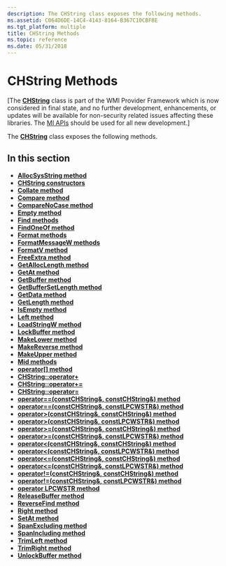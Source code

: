 ```yaml
---
description: The CHString class exposes the following methods.
ms.assetid: C064D6DE-14C4-4143-8164-B367C10CBF8E
ms.tgt_platform: multiple
title: CHString Methods
ms.topic: reference
ms.date: 05/31/2018
---
```


# CHString Methods

\[The [**CHString**](chstring.md) class is part of the WMI Provider Framework which is now considered in final state, and no further development, enhancements, or updates will be available for non-security related issues affecting these libraries. The [MI APIs](/previous-versions/windows/desktop/wmi_v2/windows-management-infrastructure) should be used for all new development.\]

The [**CHString**](chstring.md) class exposes the following methods.

## In this section

-   [**AllocSysString method**](/windows/desktop/api/ChString/nf-chstring-chstring-allocsysstring)
-   [**CHString constructors**](/windows/desktop/api/ChString/nf-chstring-chstring-chstring(constchstring_))
-   [**Collate method**](/windows/desktop/api/ChString/nf-chstring-chstring-collate)
-   [**Compare method**](/windows/desktop/api/ChString/nf-chstring-chstring-compare)
-   [**CompareNoCase method**](/windows/desktop/api/ChString/nf-chstring-chstring-comparenocase)
-   [**Empty method**](/windows/desktop/api/ChString/nf-chstring-chstring-empty)
-   [**Find methods**](/windows/win32/api/chstring/nf-chstring-chstring-find(wchar))
-   [**FindOneOf method**](/windows/desktop/api/ChString/nf-chstring-chstring-findoneof)
-   [**Format methods**](/windows/desktop/api/ChString/nf-chstring-chstring-format(uint_---))
-   [**FormatMessageW methods**](/windows/desktop/api/ChString/nf-chstring-chstring-formatmessagew(uint_---))
-   [**FormatV method**](/windows/desktop/api/ChString/nf-chstring-chstring-formatv)
-   [**FreeExtra method**](/windows/desktop/api/ChString/nf-chstring-chstring-freeextra)
-   [**GetAllocLength method**](/windows/desktop/api/ChString/nf-chstring-chstring-getalloclength)
-   [**GetAt method**](/windows/desktop/api/ChString/nf-chstring-chstring-getat(int))
-   [**GetBuffer method**](/windows/desktop/api/ChString/nf-chstring-chstring-getbuffer)
-   [**GetBufferSetLength method**](/windows/desktop/api/ChString/nf-chstring-chstring-getbuffersetlength)
-   [**GetData method**](/windows/desktop/api/ChString/nf-chstring-chstring-getdata)
-   [**GetLength method**](/windows/desktop/api/ChString/nf-chstring-chstring-getlength)
-   [**IsEmpty method**](/windows/desktop/api/ChString/nf-chstring-chstring-isempty)
-   [**Left method**](/windows/desktop/api/ChString/nf-chstring-chstring-left)
-   [**LoadStringW method**](/windows/desktop/api/ChString/nf-chstring-chstring-loadstringw(uint))
-   [**LockBuffer method**](/windows/desktop/api/ChString/nf-chstring-chstring-lockbuffer)
-   [**MakeLower method**](/windows/desktop/api/ChString/nf-chstring-chstring-makelower)
-   [**MakeReverse method**](/windows/desktop/api/ChString/nf-chstring-chstring-makereverse)
-   [**MakeUpper method**](/windows/desktop/api/ChString/nf-chstring-chstring-makeupper)
-   [**Mid methods**](/windows/win32/api/chstring/nf-chstring-chstring-mid(int))
-   [**operator\[\] method**](/previous-versions/windows/desktop/legacy/aa386162(v=vs.85))
-   [**CHString::operator+**](chstring--operator-plus.md)
-   [**CHString::operator+=**](chstring--operator-plus-equal.md)
-   [**CHString::operator=**](chstring--operator-equal.md)
-   [**operator==(constCHString&, constCHString&) method**](/previous-versions/windows/desktop/legacy/aa385641(v=vs.85))
-   [**operator==(constCHString&, constLPCWSTR&) method**](/previous-versions/windows/desktop/legacy/aa385645(v=vs.85))
-   [**operator>(constCHString&, constCHString&) method**](/previous-versions/windows/desktop/legacy/aa385665(v=vs.85))
-   [**operator>(constCHString&, constLPCWSTR&) method**](/previous-versions/windows/desktop/legacy/aa385672(v=vs.85))
-   [**operator>=(constCHString&, constCHString&) method**](/previous-versions/windows/desktop/legacy/aa385652(v=vs.85))
-   [**operator>=(constCHString&, constLPCWSTR&) method**](/previous-versions/windows/desktop/legacy/aa385661(v=vs.85))
-   [**operator<(constCHString&, constCHString&) method**](/previous-versions/windows/desktop/legacy/aa385689(v=vs.85))
-   [**operator<(constCHString&, constLPCWSTR&) method**](/previous-versions/windows/desktop/legacy/aa385695(v=vs.85))
-   [**operator<=(constCHString&, constCHString&) method**](/previous-versions/windows/desktop/legacy/aa385676(v=vs.85))
-   [**operator<=(constCHString&, constLPCWSTR&) method**](/previous-versions/windows/desktop/legacy/aa385683(v=vs.85))
-   [**operator!=(constCHString&, constCHString&) method**](/previous-versions/windows/desktop/legacy/aa385704(v=vs.85))
-   [**operator!=(constCHString&, constLPCWSTR&) method**](/previous-versions/windows/desktop/legacy/aa385763(v=vs.85))
-   [**operator LPCWSTR method**](/windows/desktop/api/ChString/nf-chstring-chstring-operatorlpcwstr)
-   [**ReleaseBuffer method**](/windows/desktop/api/ChString/nf-chstring-chstring-releasebuffer)
-   [**ReverseFind method**](/windows/desktop/api/ChString/nf-chstring-chstring-reversefind)
-   [**Right method**](/windows/desktop/api/ChString/nf-chstring-chstring-right)
-   [**SetAt method**](/windows/desktop/api/ChString/nf-chstring-chstring-setat)
-   [**SpanExcluding method**](/windows/desktop/api/ChString/nf-chstring-chstring-spanexcluding)
-   [**SpanIncluding method**](/windows/desktop/api/ChString/nf-chstring-chstring-spanincluding)
-   [**TrimLeft method**](/windows/desktop/api/ChString/nf-chstring-chstring-trimleft)
-   [**TrimRight method**](/windows/desktop/api/ChString/nf-chstring-chstring-trimright)
-   [**UnlockBuffer method**](/windows/desktop/api/ChString/nf-chstring-chstring-unlockbuffer)

 

 
